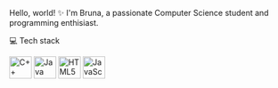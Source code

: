 Hello, world! ✨
I'm Bruna, a passionate Computer Science student and programming enthisiast. 

💻 Tech stack
<p>
  <img src="https://raw.githubusercontent.com/get-icon/geticon/master/icons/c-plusplus.svg" width="40px" alt="C++"/>
  <img src="https://raw.githubusercontent.com/get-icon/geticon/master/icons/java.svg" width="40px" alt="Java"/>
  <img src="https://raw.githubusercontent.com/get-icon/geticon/master/icons/html-5.svg" width="40px" alt="HTML5"/>
  <img src="https://raw.githubusercontent.com/get-icon/geticon/master/icons/javascript.svg" width="40px" alt="JavaScript"/>
</p>


